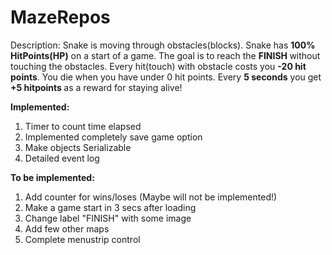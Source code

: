 # MazeRepos
 Description:
 Snake is moving through obstacles(blocks).
 Snake has <b>100% HitPoints(HP)</b> on a start of a game.
 The goal is to reach the <b> FINISH </b> without touching the obstacles.
 Every hit(touch) with obstacle costs you <b> -20 hit points</b>. You die when you have under 0 hit points.
 Every <b>5 seconds</b> you get <b>+5 hitpoints </b>as a reward for staying alive!
 

<b>Implemented:</b>
<ol>
<li> Timer to count time elapsed </li>
<li> Implemented completely save game option </li>
<li> Make objects Serializable</li>
 <li> Detailed event log</li> 

</ol>

<b>To be implemented:</b>
<ol>
 <li> Add counter for wins/loses (Maybe will not be implemented!)</li>
 <li> Make a game start in 3 secs after loading</li>
 <li> Change label "FINISH" with some image</li>
 <li> Add few other maps</li>
 <li> Complete menustrip control </li>
</ol>
